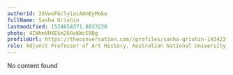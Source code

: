 ```yaml
---
authorid: 26VwsFGclyiaiAAmEyMokw
fullName: Sasha Grishin
lastmodified: 1524654371.8033228
photo: 4IWhmVHXEkm26GoKWcE8Qg
profileUrl: https://theconversation.com//profiles/sasha-grishin-143423
role: Adjunct Professor of Art History, Australian National University
---
```

No content found